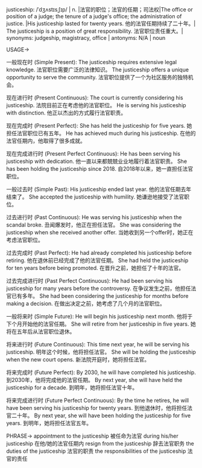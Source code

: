 justiceship: /ˈdʒʌstɪsˌʃɪp/ | n. |法官的职位；法官的任期；司法权|The office or position of a judge; the tenure of a judge's office; the administration of justice. |His justiceship lasted for twenty years.  他的法官任期持续了二十年。|  The justiceship is a position of great responsibility.  法官职位责任重大。| synonyms: judgeship, magistracy, office | antonyms: N/A | noun

USAGE->

一般现在时 (Simple Present):
The justiceship requires extensive legal knowledge.  法官职位需要广泛的法律知识。
The justiceship offers a unique opportunity to serve the community.  法官职位提供了一个为社区服务的独特机会。


现在进行时 (Present Continuous):
The court is currently considering his justiceship. 法院目前正在考虑他的法官职位。
He is serving his justiceship with distinction. 他正以杰出的方式履行法官职责。


现在完成时 (Present Perfect):
She has held the justiceship for five years. 她担任法官职位已有五年。
He has achieved much during his justiceship. 在他的法官任期内，他取得了很多成就。


现在完成进行时 (Present Perfect Continuous):
He has been serving his justiceship with dedication. 他一直以来都兢兢业业地履行着法官职责。
She has been holding the justiceship since 2018.  自2018年以来，她一直担任法官职位。


一般过去时 (Simple Past):
His justiceship ended last year. 他的法官任期去年结束了。
She accepted the justiceship with humility. 她谦逊地接受了法官职位。


过去进行时 (Past Continuous):
He was serving his justiceship when the scandal broke.  丑闻爆发时，他正在担任法官。
She was considering the justiceship when she received another offer. 当她收到另一个offer时，她正在考虑法官职位。


过去完成时 (Past Perfect):
He had already completed his justiceship before retiring. 他在退休前已经完成了他的法官任期。
She had held the justiceship for ten years before being promoted. 在晋升之前，她担任了十年的法官。


过去完成进行时 (Past Perfect Continuous):
He had been serving his justiceship for many years before the controversy. 在争议发生之前，他担任法官已有多年。
She had been considering the justiceship for months before making a decision.  在做出决定之前，她考虑了几个月的法官职位。


一般将来时 (Simple Future):
He will begin his justiceship next month. 他将于下个月开始他的法官任期。
She will retire from her justiceship in five years. 她将在五年后从法官职位退休。


将来进行时 (Future Continuous):
This time next year, he will be serving his justiceship. 明年这个时候，他将担任法官。
She will be holding the justiceship when the new court opens. 新法院开庭时，她将担任法官。


将来完成时 (Future Perfect):
By 2030, he will have completed his justiceship. 到2030年，他将完成他的法官任期。
By next year, she will have held the justiceship for a decade. 到明年，她将担任法官十年。


将来完成进行时 (Future Perfect Continuous):
By the time he retires, he will have been serving his justiceship for twenty years. 到他退休时，他将担任法官二十年。
By next year, she will have been holding the justiceship for five years. 到明年，她将担任法官五年。


PHRASE->
appointment to the justiceship  被任命为法官
during his/her justiceship  在他/她的法官任期内
resign from the justiceship  辞去法官职务
the duties of the justiceship  法官的职责
the responsibilities of the justiceship  法官的责任
